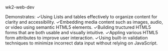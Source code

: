 wk2-web-dev

Demonstrates:
✓Using Lists and tables effectively to organize content for clarity and accessibility.
✓Embedding media content such as images, audio, or video using semantic HTML5 elements.
✓Building tructured HTML5 forms that are both usable and visually intuitive.
✓Appling various HTML5 form attributes to improve user interaction.
✓Using built-in validation techniques to minimize incorrect data input without relying on JavaScript.
